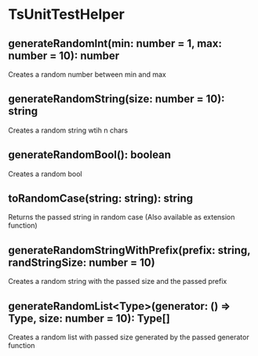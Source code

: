 # TsUnitTestHelper

## generateRandomInt(min: number = 1, max: number = 10): number

Creates a random number between min and max

## generateRandomString(size: number = 10): string

Creates a random string wtih n chars

## generateRandomBool(): boolean

Creates a random bool

## toRandomCase(string: string): string

Returns the passed string in random case
(Also available as extension function)

## generateRandomStringWithPrefix(prefix: string, randStringSize: number = 10)

Creates a random string with the passed size and the passed prefix

## generateRandomList\<Type\>(generator: () => Type, size: number = 10): Type[]

Creates a random list with passed size generated by the passed generator function
